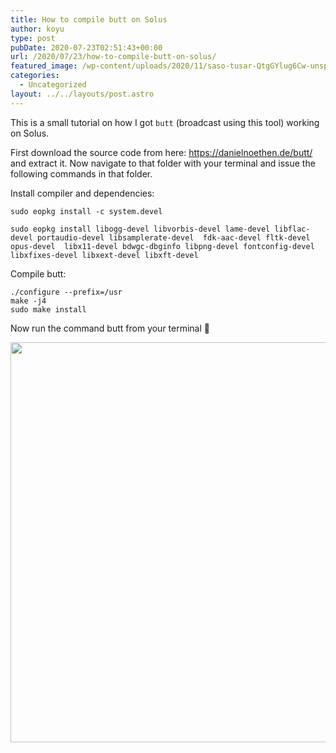 ```yaml
---
title: How to compile butt on Solus
author: koyu
type: post
pubDate: 2020-07-23T02:51:43+00:00
url: /2020/07/23/how-to-compile-butt-on-solus/
featured_image: /wp-content/uploads/2020/11/saso-tusar-QtgGYlug6Cw-unsplash.jpg
categories:
  - Uncategorized
layout: ../../layouts/post.astro
---
```

This is a small tutorial on how I got&nbsp;`butt`&nbsp;(broadcast using this tool) working on Solus.

First download the source code from here:&nbsp;<a href="https://danielnoethen.de/butt/" target="_blank" rel="noreferrer noopener">https://danielnoethen.de/butt/</a>  
and extract it. Now navigate to that folder with your terminal and issue the following commands in that folder.

Install compiler and dependencies:

<pre class="wp-block-code"><code>sudo eopkg install -c system.devel

sudo eopkg install libogg-devel libvorbis-devel lame-devel libflac-devel portaudio-devel libsamplerate-devel  fdk-aac-devel fltk-devel  opus-devel  libx11-devel bdwgc-dbginfo libpng-devel fontconfig-devel libxfixes-devel libxext-devel libxft-devel</code></pre>

Compile butt:

<pre class="wp-block-code"><code>./configure --prefix=/usr
make -j4
sudo make install</code></pre>

Now run the command butt from your terminal&nbsp;🎉

<img src="/wp-content/uploads/2020/09/1595465454-290531-877d9f0c099bd7ad.png" alt="" width="640"></figure>